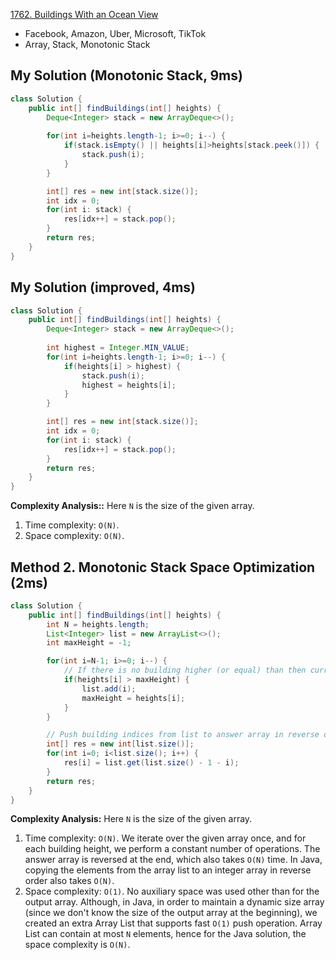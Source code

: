 [1762. Buildings With an Ocean View](https://leetcode.com/problems/buildings-with-an-ocean-view/)

* Facebook, Amazon, Uber, Microsoft, TikTok
* Array, Stack, Monotonic Stack


## My Solution (Monotonic Stack, 9ms)
```Java
class Solution {
    public int[] findBuildings(int[] heights) {
        Deque<Integer> stack = new ArrayDeque<>();
        
        for(int i=heights.length-1; i>=0; i--) {
            if(stack.isEmpty() || heights[i]>heights[stack.peek()]) {
                stack.push(i);
            }
        }

        int[] res = new int[stack.size()];
        int idx = 0;
        for(int i: stack) {
            res[idx++] = stack.pop();
        }
        return res;
    }
}
```

## My Solution (improved, 4ms)
```Java
class Solution {
    public int[] findBuildings(int[] heights) {
        Deque<Integer> stack = new ArrayDeque<>();
        
        int highest = Integer.MIN_VALUE;
        for(int i=heights.length-1; i>=0; i--) {
            if(heights[i] > highest) {
                stack.push(i);
                highest = heights[i];
            }
        }

        int[] res = new int[stack.size()];
        int idx = 0;
        for(int i: stack) {
            res[idx++] = stack.pop();
        }
        return res;
    }
}
```
**Complexity Analysis::**
Here `N` is the size of the given array.
1. Time complexity: `O(N)`.
2. Space complexity: `O(N)`.


## Method 2. Monotonic Stack Space Optimization (2ms)
```Java
class Solution {
    public int[] findBuildings(int[] heights) {
        int N = heights.length;
        List<Integer> list = new ArrayList<>();
        int maxHeight = -1;

        for(int i=N-1; i>=0; i--) {
            // If there is no building higher (or equal) than then current one to its right, push it into the list
            if(heights[i] > maxHeight) {
                list.add(i);
                maxHeight = heights[i];
            }
        }

        // Push building indices from list to answer array in reverse order
        int[] res = new int[list.size()];
        for(int i=0; i<list.size(); i++) {
            res[i] = list.get(list.size() - 1 - i);
        }
        return res;
    }
}
```
**Complexity Analysis:**
Here `N` is the size of the given array.
1. Time complexity: `O(N)`.
    We iterate over the given array once, and for each building height, we perform a constant number of operations.
    The answer array is reversed at the end, which also takes `O(N)` time.
    In Java, copying the elements from the array list to an integer array in reverse order also takes `O(N)`.
2. Space complexity: `O(1)`.
    No auxiliary space was used other than for the output array.
    Although, in Java, in order to maintain a dynamic size array (since we don't know the size of the output array at the beginning), we created an extra Array List that supports fast `O(1)` push operation. Array List can contain at most `N` elements, hence for the Java solution, the space complexity is `O(N)`.

